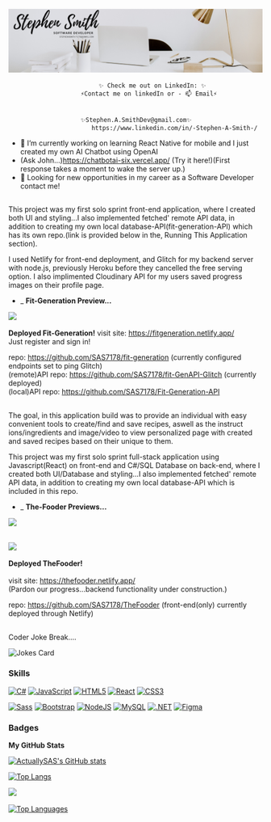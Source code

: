 

![](https://github.com/SAS7178/project-gifs/blob/main/public/Linkin%20in%20Banner.png)

           					 ✨ Check me out on LinkedIn: ✨
   					    ⚡Contact me on linkedIn or - 📫 Email⚡
		

						✨Stephen.A.SmithDev@gmail.com✨
				           https://www.linkedin.com/in/-Stephen-A-Smith-/

- 🔭 I’m currently working on learning React Native for mobile and I just created my own AI Chatbot using OpenAI 
- (Ask John...)https://chatbotai-six.vercel.app/ (Try it here!)(First response takes a moment to wake the server up.) 
- 🌱 Looking for new opportunities in my career as a Software Developer contact me!

##
##
This project was my first solo sprint front-end application, where I created both UI and styling...I also implemented fetched' remote API data, in addition to creating my own local database-API(fit-generation-API) which has its own repo.(link is provided below in the, Running This Application section).

I used Netlify for front-end deployment, and Glitch for my backend server with node.js, previously Heroku before they cancelled the free serving option. I also implimented Cloudinary API for my users saved progress images on their profile page.
-	_ <b> Fit-Generation Preview...</b>

![](https://github.com/SAS7178/project-gifs/blob/main/public/Fit-Gen%20Gif.gif?raw=true)

<b>Deployed Fit-Generation!</b> visit site: https://fitgeneration.netlify.app/
<br>Just register and sign in!

repo: https://github.com/SAS7178/fit-generation (currently configured endpoints set to ping Glitch)
<br>(remote)API repo: https://github.com/SAS7178/fit-GenAPI-Glitch (currently deployed)
<br>(local)API repo: https://github.com/SAS7178/Fit-Generation-API 


##
The goal, in this application build was to provide an individual with easy convenient tools to create/find and save recipes, aswell as the instruct ions/ingredients and image/video to view personalized page with created and saved recipes based on their unique to them.

This project was my first solo sprint full-stack application using Javascript(React) on front-end and C#/SQL Database on back-end, where I created both UI/Database and styling...I also implemented fetched' remote API data, in addition to creating my own local database-API which is included in this repo.
-	_  <b>The-Fooder Previews...</b>
				
![](https://github.com/SAS7178/project-gifs/blob/main/public/thefooderGif1.gif?raw=true)
##
				
![](https://github.com/SAS7178/project-gifs/blob/main/public/thefooderGif2.gif?raw=true)

<b>Deployed TheFooder!</b>  
<br>visit site: https://thefooder.netlify.app/ 
<br>(Pardon our progress...backend functionality under construction.)

repo: https://github.com/SAS7178/TheFooder (front-end(only) currently deployed through Netlify)
		
##
Coder Joke Break....
<!-- HTML -->
<img src="https://readme-jokes.vercel.app/api?hideBorder" alt="Jokes Card" />


### Skills

<p align="left">
<a href="https://docs.microsoft.com/en-us/dotnet/csharp/" target="_blank" rel="noreferrer"><img src="https://raw.githubusercontent.com/danielcranney/readme-generator/main/public/icons/skills/csharp-colored.svg" width="36" height="36" alt="C#" /></a>
<a href="https://developer.mozilla.org/en-US/docs/Web/JavaScript" target="_blank" rel="noreferrer"><img src="https://raw.githubusercontent.com/danielcranney/readme-generator/main/public/icons/skills/javascript-colored.svg" width="36" height="36" alt="JavaScript" /></a>
<a href="https://developer.mozilla.org/en-US/docs/Glossary/HTML5" target="_blank" rel="noreferrer"><img src="https://raw.githubusercontent.com/danielcranney/readme-generator/main/public/icons/skills/html5-colored.svg" width="36" height="36" alt="HTML5" /></a>
<a href="https://reactjs.org/" target="_blank" rel="noreferrer"><img src="https://raw.githubusercontent.com/danielcranney/readme-generator/main/public/icons/skills/react-colored.svg" width="36" height="36" alt="React" /></a>
<a href="https://www.w3.org/TR/CSS/#css" target="_blank" rel="noreferrer"><img src="https://raw.githubusercontent.com/danielcranney/readme-generator/main/public/icons/skills/css3-colored.svg" width="36" height="36" alt="CSS3" /></a>
	
<a href="https://sass-lang.com/" target="_blank" rel="noreferrer"><img src="https://raw.githubusercontent.com/danielcranney/readme-generator/main/public/icons/skills/sass-colored.svg" width="36" height="36" alt="Sass" /></a>
<a href="https://getbootstrap.com/" target="_blank" rel="noreferrer"><img src="https://raw.githubusercontent.com/danielcranney/readme-generator/main/public/icons/skills/bootstrap-colored.svg" width="36" height="36" alt="Bootstrap" /></a>
<a href="https://nodejs.org/en/" target="_blank" rel="noreferrer"><img src="https://raw.githubusercontent.com/danielcranney/readme-generator/main/public/icons/skills/nodejs-colored.svg" width="36" height="36" alt="NodeJS" /></a>
<a href="https://www.mysql.com/" target="_blank" rel="noreferrer"><img src="https://raw.githubusercontent.com/danielcranney/readme-generator/main/public/icons/skills/mysql-colored.svg" width="36" height="36" alt="MySQL" /></a>
<a href="https://dotnet.microsoft.com/en-us/" target="_blank" rel="noreferrer"><img src="https://raw.githubusercontent.com/danielcranney/readme-generator/main/public/icons/skills/dot-net-colored.svg" width="36" height="36" alt=".NET" /></a>
<a href="https://www.figma.com/" target="_blank" rel="noreferrer"><img src="https://raw.githubusercontent.com/danielcranney/readme-generator/main/public/icons/skills/figma-colored.svg" width="36" height="36" alt="Figma" /></a>
</p>




### Badges

<b>My GitHub Stats</b>

<a href="http://www.github.com/SAS7178"><img src="https://github-readme-stats.vercel.app/api?username=SAS7178&show_icons=true&hide=&count_private=true&title_color=0891b2&text_color=ffffff&icon_color=0891b2&bg_color=1c1917&hide_border=true&show_icons=true" alt="ActuallySAS's GitHub stats" /></a>

[![Top Langs](https://github-readme-stats.vercel.app/api/top-langs/?username=SAS7178&layout=compact)](https://github.com/anuraghazra/github-readme-stats)

<a href="http://www.github.com/SAS7178"><img src="https://github-readme-streak-stats.herokuapp.com/?user=SAS7178&stroke=ffffff&background=1c1917&ring=0891b2&fire=0891b2&currStreakNum=ffffff&currStreakLabel=0891b2&sideNums=ffffff&sideLabels=ffffff&dates=ffffff&hide_border=true" /></a>


<a href="https://github.com/SAS7178" align="left"><img src="https://github-readme-stats.vercel.app/api/top-langs/?username=SAS7178&langs_count=10&title_color=0891b2&text_color=ffffff&icon_color=0891b2&bg_color=1c1917&hide_border=true&locale=en&custom_title=Top%20%Languages" alt="Top Languages" /></a>

